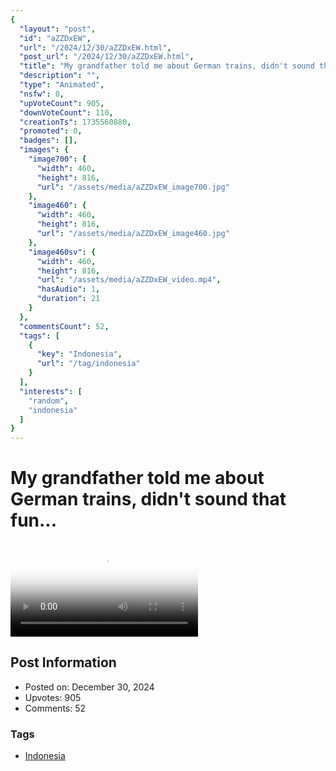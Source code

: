 ```yaml
---
{
  "layout": "post",
  "id": "aZZDxEW",
  "url": "/2024/12/30/aZZDxEW.html",
  "post_url": "/2024/12/30/aZZDxEW.html",
  "title": "My grandfather told me about German trains, didn't sound that fun...",
  "description": "",
  "type": "Animated",
  "nsfw": 0,
  "upVoteCount": 905,
  "downVoteCount": 110,
  "creationTs": 1735560880,
  "promoted": 0,
  "badges": [],
  "images": {
    "image700": {
      "width": 460,
      "height": 816,
      "url": "/assets/media/aZZDxEW_image700.jpg"
    },
    "image460": {
      "width": 460,
      "height": 816,
      "url": "/assets/media/aZZDxEW_image460.jpg"
    },
    "image460sv": {
      "width": 460,
      "height": 816,
      "url": "/assets/media/aZZDxEW_video.mp4",
      "hasAudio": 1,
      "duration": 21
    }
  },
  "commentsCount": 52,
  "tags": [
    {
      "key": "Indonesia",
      "url": "/tag/indonesia"
    }
  ],
  "interests": [
    "random",
    "indonesia"
  ]
}
---
```


# My grandfather told me about German trains, didn't sound that fun...

<video controls playsinline loop poster="/assets/media/aZZDxEW_image460.jpg">
  <source src="/assets/media/aZZDxEW_video.mp4" type="video/mp4">
  Your browser does not support the video tag.
</video>

## Post Information

- Posted on: December 30, 2024
- Upvotes: 905
- Comments: 52

### Tags

- [Indonesia](/tag/Indonesia)
